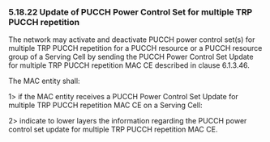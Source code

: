 ### 5.18.22 Update of PUCCH Power Control Set for multiple TRP PUCCH repetition

The network may activate and deactivate PUCCH power control set(s) for
multiple TRP PUCCH repetition for a PUCCH resource or a PUCCH resource
group of a Serving Cell by sending the PUCCH Power Control Set Update
for multiple TRP PUCCH repetition MAC CE described in clause 6.1.3.46.

The MAC entity shall:

1\> if the MAC entity receives a PUCCH Power Control Set Update for
multiple TRP PUCCH repetition MAC CE on a Serving Cell:

2\> indicate to lower layers the information regarding the PUCCH power
control set update for multiple TRP PUCCH repetition MAC CE.
